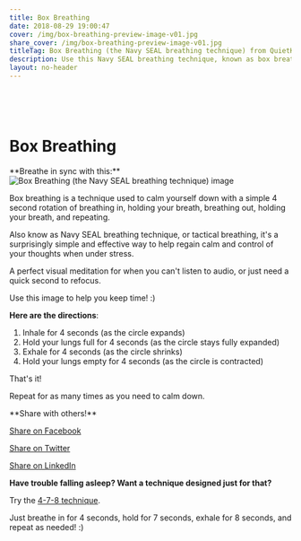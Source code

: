 ```yaml
---
title: Box Breathing
date: 2018-08-29 19:00:47
cover: /img/box-breathing-preview-image-v01.jpg
share_cover: /img/box-breathing-preview-image-v01.jpg
titleTag: Box Breathing (the Navy SEAL breathing technique) from QuietKit
description: Use this Navy SEAL breathing technique, known as box breathing, to calm down quickly and easily, no matter where you are.
layout: no-header
---
```


<div class="center-all-div" style="margin-top: 100px;"><h1>Box Breathing</h1>
**Breathe in sync with this:**

<img src="/img/box-breathing-4x-v03.gif" alt="Box Breathing (the Navy SEAL breathing technique) image">

</div>

Box breathing is a technique used to calm yourself down with a simple 4 second rotation of breathing in, holding your breath, breathing out, holding your breath, and repeating.

Also know as Navy SEAL breathing technique, or tactical breathing, it's a surprisingly simple and effective way to help regain calm and control of your thoughts when under stress.

A perfect visual meditation for when you can't listen to audio, or just need a quick second to refocus.

Use this image to help you keep time! :)

**Here are the directions**:
1. Inhale for 4 seconds (as the circle expands)
2. Hold your lungs full for 4 seconds (as the circle stays fully expanded)
3. Exhale for 4 seconds (as the circle shrinks)
4. Hold your lungs empty for 4 seconds (as the circle is contracted)

That's it!

Repeat for as many times as you need to calm down.

<div class="center-all-div">
**Share with others!**

<a href="https://www.facebook.com/sharer/sharer.php?u=https%3A//quietkit.com/box-breathing/" class="btn btn-danger" role="button" target="_blank" style="display:inline-block;">Share on Facebook</a>

<a href="http://twitter.com/intent/tweet?text=Box%20Breathing%20(the%20Navy%20SEAL%20breathing%20technique)%20from%20%40QuietKitApp%20https%3A%2F%2Fquietkit.com%2Fbox-breathing%2F" class="btn btn-danger" role="button" target="_blank" style="display:inline-block;">Share on Twitter</a>

<a href="https://www.linkedin.com/shareArticle?mini=true&url=https%3A//quietkit.com/box-breathing/&title=Box%20Breathing%20(the%20Navy%20SEAL%20breathing%20technique)%20from%20QuietKit&summary=&source=" class="btn btn-danger" role="button" target="_blank" style="display:inline-block;">Share on LinkedIn</a>

</div>

**Have trouble falling asleep?  Want a technique designed just for that?**

Try the <a href="/img/4-7-8-v02.gif">4-7-8 technique</a>.

Just breathe in for 4 seconds, hold for 7 seconds, exhale for 8 seconds, and repeat as needed!  :)



